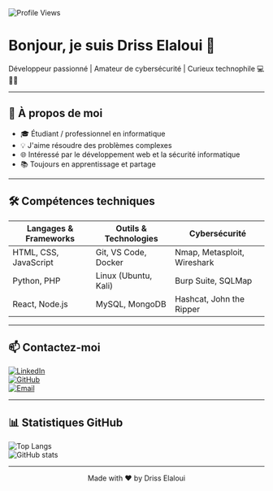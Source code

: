<img src="https://komarev.com/ghpvc/?username=drisselaloui&color=green" alt="Profile Views"/>

# Bonjour, je suis **Driss Elaloui** 👋

Développeur passionné | Amateur de cybersécurité | Curieux technophile 💻🔐🚀

---

## 🚀 À propos de moi

- 🎓 Étudiant / professionnel en informatique  
- 💡 J'aime résoudre des problèmes complexes  
- 🌐 Intéressé par le développement web et la sécurité informatique  
- 📚 Toujours en apprentissage et partage

---

## 🛠️ Compétences techniques

| Langages & Frameworks | Outils & Technologies      | Cybersécurité           |
|----------------------|---------------------------|-------------------------|
| HTML, CSS, JavaScript| Git, VS Code, Docker      | Nmap, Metasploit, Wireshark |
| Python, PHP          | Linux (Ubuntu, Kali)       | Burp Suite, SQLMap       |
| React, Node.js       | MySQL, MongoDB             | Hashcat, John the Ripper|

---

## 📫 Contactez-moi

[![LinkedIn](https://img.shields.io/badge/LinkedIn-0077B5?style=for-the-badge&logo=linkedin&logoColor=white)](https://linkedin.com/in/drisselaloui)  
[![GitHub](https://img.shields.io/badge/GitHub-181717?style=for-the-badge&logo=github&logoColor=white)](https://github.com/drisselaloui)  
[![Email](https://img.shields.io/badge/Email-D14836?style=for-the-badge&logo=gmail&logoColor=white)](mailto:driss.elaloui@example.com)  

---

## 📊 Statistiques GitHub

![Top Langs](https://github-readme-stats.vercel.app/api/top-langs/?username=drisselaloui&layout=compact&theme=radical)  
![GitHub stats](https://github-readme-stats.vercel.app/api?username=drisselaloui&show_icons=true&theme=radical)

---

<p align="center">Made with ❤️ by Driss Elaloui</p>
